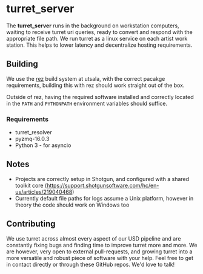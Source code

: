 # turret_server
The **turret_server** runs in the background on workstation computers, waiting to receive turret uri queries, ready to convert and respond with the appropriate file path. We run turret as a linux service on each artist work station. This helps to lower latency and decentralize hosting requirements. 

## Building
We use the [rez](https://github.com/nerdvegas/rez) build system at utsala, with the correct pacakge requirements, building this with rez should work straight out of the box.

Outside of rez, having the required software installed and correctly located in the `PATH` and `PYTHONPATH` environment variables should suffice.

### Requirements
 * turret_resolver
 * pyzmq-16.0.3
 * Python 3 - for asyncio

## Notes
 * Projects are correctly setup in Shotgun, and configured with a shared toolkit core (https://support.shotgunsoftware.com/hc/en-us/articles/219040468)
 * Currently default file paths for logs assume a Unix platform, however in theory the code should work on Windows too

## Contributing
We use turret across almost every aspect of our USD pipeline and are constantly fixing bugs and finding time to improve turret more and more. We are however, very open to external pull-requests, and growing turret into a more versatile and robust piece of software with your help. Feel free to get in contact directly or through these GitHub repos. We'd love to talk! 

